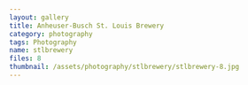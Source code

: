 ```yaml
---
layout: gallery
title: Anheuser-Busch St. Louis Brewery
category: photography
tags: Photography
name: stlbrewery
files: 8
thumbnail: /assets/photography/stlbrewery/stlbrewery-8.jpg
---
```

